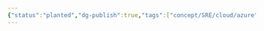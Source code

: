 ```yaml
---
{"status":"planted","dg-publish":true,"tags":["concept/SRE/cloud/azure"],"aliases":["ACI"],"definition":"Azure Container Instances is a solution for any scenario that can operate in isolated containers, without orchestration.","ms-learn-url":"(https://learn.microsoft.com/en-us/azure/container-instances/)","creation_date":"2024-05-02 22:00","permalink":"/concepts/azure-container-instance/","dgPassFrontmatter":true}
---
```



